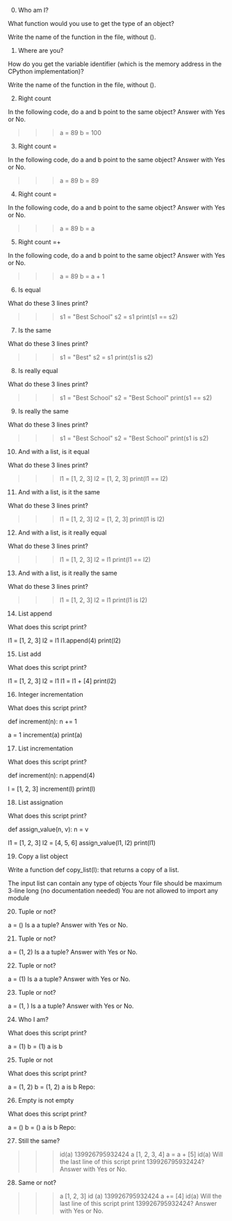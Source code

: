 0. Who am I?

What function would you use to get the type of an object?

Write the name of the function in the file, without ().

   
1. Where are you?

How do you get the variable identifier (which is the memory address in the CPython implementation)?

Write the name of the function in the file, without ().

   
2. Right count

In the following code, do a and b point to the same object? Answer with Yes or No.

>>> a = 89
>>> b = 100

   
3. Right count =

In the following code, do a and b point to the same object? Answer with Yes or No.

>>> a = 89
>>> b = 89
   
4. Right count =

In the following code, do a and b point to the same object? Answer with Yes or No.

>>> a = 89
>>> b = a

   
5. Right count =+

In the following code, do a and b point to the same object? Answer with Yes or No.

>>> a = 89
>>> b = a + 1

   
6. Is equal

What do these 3 lines print?

>>> s1 = "Best School"
>>> s2 = s1
>>> print(s1 == s2)

   
7. Is the same

What do these 3 lines print?

>>> s1 = "Best"
>>> s2 = s1
>>> print(s1 is s2)

   
8. Is really equal

What do these 3 lines print?

>>> s1 = "Best School"
>>> s2 = "Best School"
>>> print(s1 == s2)

   
9. Is really the same

What do these 3 lines print?

>>> s1 = "Best School"
>>> s2 = "Best School"
>>> print(s1 is s2)

   
10. And with a list, is it equal

What do these 3 lines print?

>>> l1 = [1, 2, 3]
>>> l2 = [1, 2, 3] 
>>> print(l1 == l2)

   
11. And with a list, is it the same

What do these 3 lines print?

>>> l1 = [1, 2, 3]
>>> l2 = [1, 2, 3] 
>>> print(l1 is l2)

   
12. And with a list, is it really equal

What do these 3 lines print?

>>> l1 = [1, 2, 3]
>>> l2 = l1
>>> print(l1 == l2)
   
13. And with a list, is it really the same

What do these 3 lines print?

>>> l1 = [1, 2, 3]
>>> l2 = l1
>>> print(l1 is l2)
   
14. List append

What does this script print?

l1 = [1, 2, 3]
l2 = l1
l1.append(4)
print(l2)
   
15. List add

What does this script print?

l1 = [1, 2, 3]
l2 = l1
l1 = l1 + [4]
print(l2)
   
16. Integer incrementation

What does this script print?

def increment(n):
    n += 1

a = 1
increment(a)
print(a)
   
17. List incrementation

What does this script print?

def increment(n):
    n.append(4)

l = [1, 2, 3]
increment(l)
print(l)

18. List assignation

What does this script print?

def assign_value(n, v):
    n = v

l1 = [1, 2, 3]
l2 = [4, 5, 6]
assign_value(l1, l2)
print(l1)

19. Copy a list object

Write a function def copy_list(l): that returns a copy of a list.

The input list can contain any type of objects
Your file should be maximum 3-line long (no documentation needed)
You are not allowed to import any module

20. Tuple or not?

a = ()
Is a a tuple? Answer with Yes or No.

   
21. Tuple or not?

a = (1, 2)
Is a a tuple? Answer with Yes or No.


   
22. Tuple or not?

a = (1)
Is a a tuple? Answer with Yes or No.

   
23. Tuple or not?

a = (1, )
Is a a tuple? Answer with Yes or No.

   
24. Who I am?

What does this script print?

a = (1)
b = (1)
a is b

   
25. Tuple or not

What does this script print?

a = (1, 2)
b = (1, 2)
a is b
Repo:

   
26. Empty is not empty

What does this script print?

a = ()
b = ()
a is b
Repo:

   
27. Still the same?

>>> id(a)
139926795932424
>>> a
[1, 2, 3, 4]
>>> a = a + [5]
>>> id(a)
Will the last line of this script print 139926795932424? Answer with Yes or No.


28. Same or not?
>>> a
[1, 2, 3]
>>> id (a)
139926795932424
>>> a += [4]
>>> id(a)
Will the last line of this script print 139926795932424? Answer with Yes or No.
